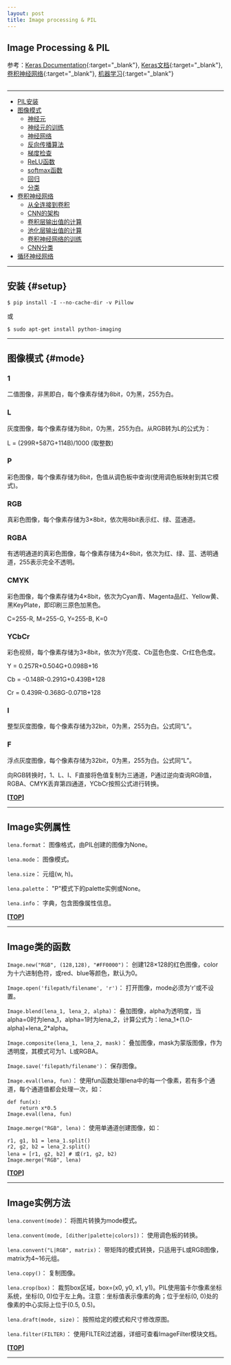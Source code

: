 ```yaml
---
layout: post
title: Image processing & PIL
---
```


<script type="text/javascript" src="{{site.baseurl}}/MathJax-2.7.0/MathJax.js?config=TeX-AMS-MML_HTMLorMML"></script>

## Image Processing & PIL

参考：[Keras Documentation][ref1]{:target="_blank"}, [Keras文档][ref2]{:target="_blank"}, [卷积神经网络][ref3]{:target="_blank"}, [机器学习][ref4]{:target="_blank"}

[ref1]:https://keras.io/
[ref2]:http://keras-cn.readthedocs.io/en/latest/
[ref3]:https://www.zybuluo.com/hanbingtao/note/485480
[ref4]:http://www.jianshu.com/p/28f02bb59fe5

<h2 id="top"></h2>

***

*   [PIL安装](#setup)
*   [图像模式](#mode)
    *   [神经元](#perceptron)
    *   [神经元的训练](#perceptron_train)
    *   [神经网络](#neural_network_m)
    *   [反向传播算法](#back_propagation)
    *   [梯度检查](#check)
    *   [ReLU函数](#relu)
    *   [softmax函数](#softmax)
    *   [回归](#regressor)
    *   [分类](#classification)
*   [卷积神经网络](#convolutional_neural_network)
    *   [从全连接到卷积](#dese_cnn)
    *   [CNN的架构](#cnn_stucture)
    *   [卷积层输出值的计算](#con_output)
    *   [池化层输出值的计算](#pool_output)
    *   [卷积神经网络的训练](#cnn_train)
    *   [CNN分类](#cnn_c)
*   [循环神经网络](#convolutional_neural_network)


***

## 安装 {#setup}

    $ pip install -I --no-cache-dir -v Pillow

或

    $ sudo apt-get install python-imaging

***

## 图像模式 {#mode}

### 1

二值图像，非黑即白，每个像素存储为8bit，0为黑，255为白。

### L

灰度图像，每个像素存储为8bit，0为黑，255为白。从RGB转为L的公式为：

L = (299R+587G+114B)/1000  (取整数)

### P

彩色图像，每个像素存储为8bit，色值从调色板中查询(使用调色板映射到其它模式)。

### RGB

真彩色图像，每个像素存储为3×8bit，依次用8bit表示红、绿、蓝通道。

### RGBA

有透明通道的真彩色图像，每个像素存储为4×8bit，依次为红、绿、蓝、透明通道，255表示完全不透明。

### CMYK

彩色图像，每个像素存储为4×8bit，依次为Cyan青、Magenta品红、Yellow黄、黑KeyPlate，即印刷三原色加黑色。

C=255-R, M=255-G, Y=255-B, K=0

### YCbCr

彩色视频，每个像素存储为3×8bit，依次为Y亮度、Cb蓝色色度、Cr红色色度。

Y = 0.257R+0.504G+0.098B+16

Cb = -0.148R-0.291G+0.439B+128

Cr = 0.439R-0.368G-0.071B+128

### I

整型灰度图像，每个像素存储为32bit，0为黑，255为白。公式同“L”。

### F

浮点灰度图像，每个像素存储为32bit，0为黑，255为白。公式同“L”。


向RGB转换时，1、L、I、F直接将色值复制为三通道，P通过逆向查询RGB值，RGBA、CMYK丢弃第四通道，YCbCr按照公式进行转换。

**[[TOP](#top)]**

***

## Image实例属性

`lena.format`： 图像格式，由PIL创建的图像为None。

`lena.mode`： 图像模式。

`lena.size`： 元组(w, h)。

`lena.palette`： "P"模式下的palette实例或None。

`lena.info`： 字典，包含图像属性信息。

**[[TOP](#top)]**

***

## Image类的函数

`Image.new("RGB", (128,128), "#FF0000")`： 创建128×128的红色图像，color为十六进制色符，或red、blue等颜色，默认为0。

`Image.open('filepath/filename', 'r')`： 打开图像，mode必须为'r'或不设置。

`Image.blend(lena_1, lena_2, alpha)`： 叠加图像，alpha为透明度，当alpha=0时为lena_1，alpha=1时为lena_2，计算公式为：lena_1*(1.0-alpha)+lena_2*alpha。

`Image.composite(lena_1, lena_2, mask)`： 叠加图像，mask为蒙版图像，作为透明度，其模式可为1、L或RGBA。

`Image.save('filepath/filename')`： 保存图像。

`Image.eval(lena, fun)`： 使用fun函数处理lena中的每一个像素，若有多个通道，每个通道值都会处理一次，如：

    def fun(x):
        return x*0.5
    Image.eval(lena, fun)

`Image.merge("RGB", lena)`： 使用单通道创建图像，如：

    r1, g1, b1 = lena_1.split()
    r2, g2, b2 = lena_2.split()
    lena = [r1, g2, b2] # 或(r1, g2, b2)
    Image.merge("RGB", lena)

**[[TOP](#top)]**

***

## Image实例方法

`lena.convent(mode)`： 将图片转换为mode模式。

`lena.convent(mode, [dither|palette|colors])`： 使用调色板的转换。

`lena.convent("L|RGB", matrix)`： 带矩阵的模式转换，只适用于L或RGB图像，matrix为4~16元组。

`lena.copy()`： 复制图像。

`lena.crop(box)`： 裁剪box区域，box=(x0, y0, x1, y1)。PIL使用笛卡尔像素坐标系统，坐标(0, 0)位于左上角。注意：坐标值表示像素的角；位于坐标(0, 0)处的像素的中心实际上位于(0.5, 0.5)。

`lena.draft(mode, size)`： 按照给定的模式和尺寸修改原图。

`lena.filter(FILTER)`： 使用FILTER过滤器，详细可查看ImageFilter模块文档。




**[[TOP](#top)]**

***
